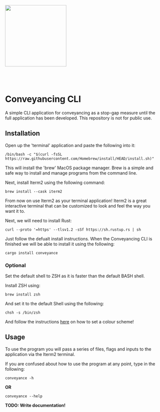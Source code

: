 <img src='https://image.flaticon.com/icons/png/512/1275/1275584.png' height="200" width="200" style="margin-bottom:50px" />

# Conveyancing CLI

A simple CLI application for conveyancing as a stop-gap measure until the full application has been developed. This repository is not for public use.

## Installation

Open up the 'terminal' application and paste the following into it:

```shell
/bin/bash -c "$(curl -fsSL https://raw.githubusercontent.com/Homebrew/install/HEAD/install.sh)"
```

This will install the 'brew' MacOS package manager. Brew is a simple and safe way to install and manage programs from the command line.

Next, install Iterm2 using the following command:

```shell
brew install --cask iterm2
```

From now on use Iterm2 as your terminal application!
Iterm2 is a great interactive terminal that can be customized to look and feel the way you want it to.

Next, we will need to install Rust:

```shell
curl --proto '=https' --tlsv1.2 -sSf https://sh.rustup.rs | sh
```

Just follow the defualt install instructions. When the Conveyancing CLI is finished we will be able to install it using the following:

```
cargo install conveyance
```

### Optional

Set the default shell to ZSH as it is faster than the default BASH shell.

Install ZSH using:

```shell
brew install zsh
```

And set it to the default Shell using the following:

```shell
chsh -s /bin/zsh
```

And follow the instructions [here](https://iterm2colorschemes.com/) on how to set a colour scheme!

## Usage

To use the program you will pass a series of files, flags and inputs to the application via the Iterm2 terminal.

If you are confused about how to use the program at any point, type in the following:

```shell
conveyance -h
```

**OR**

```shell
conveyance --help
```

**TODO: Write documentation!**
